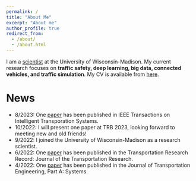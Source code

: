 ```yaml
---
permalink: /
title: "About Me"
excerpt: "About me"
author_profile: true
redirect_from: 
  - /about/
  - /about.html
---
```


I am a [scientist](https://directory.engr.wisc.edu/cee/Staff/Li_Pei/) at the University of Wisconsin-Madison. My current research focuses on **traffic safety, deep learning, big data, connected vehicles, and traffic simulation**. My CV is available from [here](https://peili-sandman.github.io/files/cv_pei.pdf).


<!---
I received my PhD degree in Transportation Engineering under the supervision of [Dr. Mohamed Abdel-Aty](https://www.cece.ucf.edu/aty/). I received my master degree in communication and transportation engineering and bachelor degree in logistics engineering from Tongji University in 2015 and 2018, respectively.
'''
--->


News
===
- 8/2023: One [paper](https://doi.org/10.1109/TITS.2023.3296567) has been published in IEEE Transactions on Intelligent Transporation Systems.
- 10/2022: I will present one paper at TRB 2023, looking forward to meeting new and old friends!
- 9/2022: I joined the University of Wisconsin-Madison as a research scientist.
- 6/2022: One [paper](https://doi.org/10.1177/03611981221094289) has been published in the Transportation Research Record: Journal of the Transportation Research.
- 4/2022: One [paper](https://ascelibrary.org/doi/full/10.1061/JTEPBS.0000697) has been published in the Journal of Transportation Engineering, Part A: Systems.
